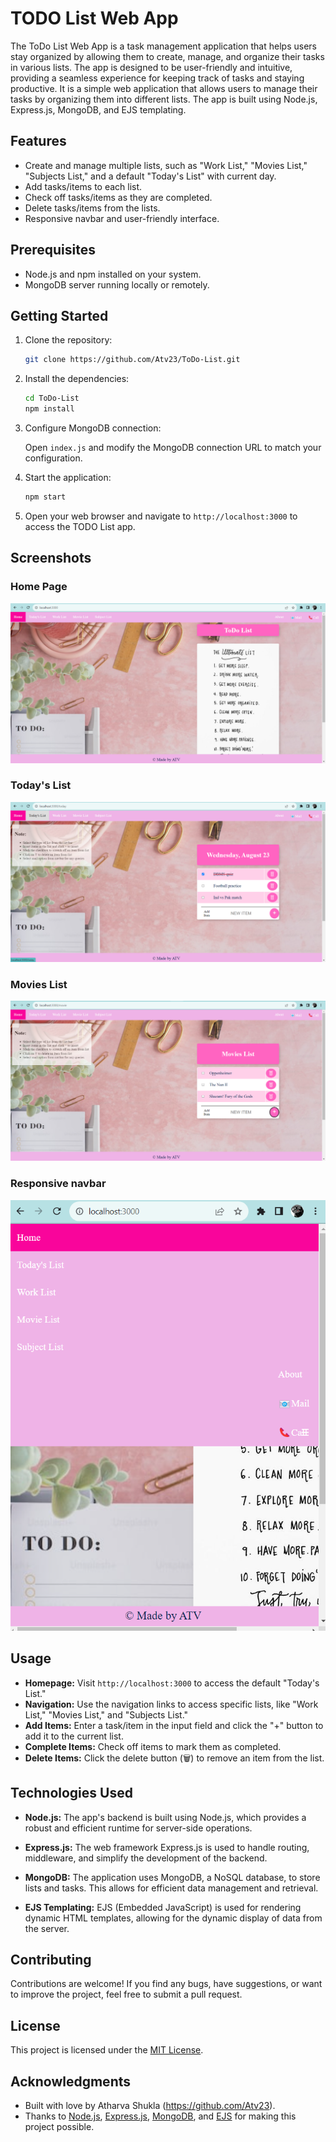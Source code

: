 
# TODO List Web App

The ToDo List Web App is a task management application that helps users stay organized by allowing them to create, manage, and organize their tasks in various lists. The app is designed to be user-friendly and intuitive, providing a seamless experience for keeping track of tasks and staying productive.
It is a simple web application that allows users to manage their tasks by organizing them into different lists. The app is built using Node.js, Express.js, MongoDB, and EJS templating.

## Features

- Create and manage multiple lists, such as "Work List," "Movies List," "Subjects List," and a default "Today's List" with current day.
- Add tasks/items to each list.
- Check off tasks/items as they are completed.
- Delete tasks/items from the lists.
- Responsive navbar and user-friendly interface.

## Prerequisites

- Node.js and npm installed on your system.
- MongoDB server running locally or remotely.

## Getting Started

1. Clone the repository:

   ```bash
   git clone https://github.com/Atv23/ToDo-List.git
   ```

2. Install the dependencies:

   ```bash
   cd ToDo-List
   npm install
   ```

3. Configure MongoDB connection:

   Open `index.js` and modify the MongoDB connection URL to match your configuration.

4. Start the application:

   ```bash
   npm start
   ```

5. Open your web browser and navigate to `http://localhost:3000` to access the TODO List app.

## Screenshots

### Home Page
![Home Page](https://github.com/Atv23/ToDo-List/blob/main/public/images/Screenshot%20(76).png)

### Today's List
![Today's List](https://github.com/Atv23/ToDo-List/blob/main/public/images/Screenshot%20(78).png)

### Movies List
![Movies List](https://github.com/Atv23/ToDo-List/blob/main/public/images/Screenshot%20(79).png)

### Responsive navbar
![Responsive navbar](https://github.com/Atv23/ToDo-List/blob/main/public/images/Screenshot%20(80).png)


## Usage

- **Homepage:** Visit `http://localhost:3000` to access the default "Today's List."
- **Navigation:** Use the navigation links to access specific lists, like "Work List," "Movies List," and "Subjects List."
- **Add Items:** Enter a task/item in the input field and click the "+" button to add it to the current list.
- **Complete Items:** Check off items to mark them as completed.
- **Delete Items:** Click the delete button (🗑️) to remove an item from the list.


## Technologies Used

- **Node.js:** The app's backend is built using Node.js, which provides a robust and efficient runtime for server-side operations.

- **Express.js:** The web framework Express.js is used to handle routing, middleware, and simplify the development of the backend.

- **MongoDB:** The application uses MongoDB, a NoSQL database, to store lists and tasks. This allows for efficient data management and retrieval.

- **EJS Templating:** EJS (Embedded JavaScript) is used for rendering dynamic HTML templates, allowing for the dynamic display of data from the server.


## Contributing

Contributions are welcome! If you find any bugs, have suggestions, or want to improve the project, feel free to submit a pull request.

## License

This project is licensed under the [MIT License](LICENSE).

## Acknowledgments

- Built with love by Atharva Shukla (https://github.com/Atv23).
- Thanks to [Node.js](https://nodejs.org/), [Express.js](https://expressjs.com/), [MongoDB](https://www.mongodb.com/), and [EJS](https://ejs.co/) for making this project possible.
